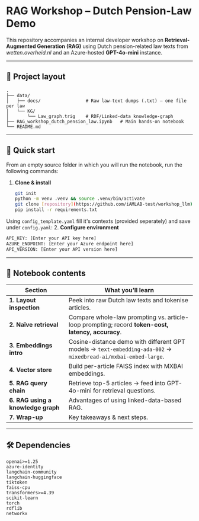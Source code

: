 # RAG Workshop – Dutch Pension-Law Demo

This repository accompanies an internal developer workshop on **Retrieval-Augmented Generation (RAG)** using Dutch pension-related law texts from _wetten.overheid.nl_ and an Azure-hosted **GPT-4o-mini** instance.

---

## 📂 Project layout

```
.
├── data/
│   ├── docs/                 # Raw law-text dumps (.txt) – one file per law
│   └── KG/
│       └── Law_graph.trig    # RDF/Linked-data knowledge-graph
├── RAG_workshop_dutch_pension_law.ipynb   # Main hands-on notebook
└── README.md
```

---

## 🚀 Quick start

From an empty source folder in which you will run the notebook, run the following commands:
1. **Clone & install**
   ```bash
   git init
   python -m venv .venv && source .venv/bin/activate
   git clone [repository](https://github.com/iAMLAB-test/workshop_llm)
   pip install -r requirements.txt
   ```

Using `config_template.yaml` fill it's contexts (provided seperately) and save under `config.yaml`:
2. **Configure environment**
   ```bash
   API_KEY: [Enter your API key here]
   AZURE_ENDPOINT: [Enter your Azure endpoint here]
   API_VERSION: [Enter your API version here]
   ```

---

## 📝 Notebook contents

| Section | What you’ll learn |
|---------|-------------------|
| **1. Layout inspection** | Peek into raw Dutch law texts and tokenise articles. |
| **2. Naïve retrieval**   | Compare whole-law prompting vs. article-loop prompting; record **token-cost, latency, accuracy**. |
| **3. Embeddings intro**  | Cosine-distance demo with different GPT models → `text-embedding-ada-002` → `mixedbread-ai/mxbai-embed-large`. |
| **4. Vector store**      | Build per-article FAISS index with MXBAI embeddings. |
| **5. RAG query chain**   | Retrieve top-5 articles → feed into GPT-4o-mini for retrieval questions. |
| **6. RAG using a knowledge graph**    | Advantages of using linked-data-based RAG. |
| **7. Wrap-up**           | Key takeaways & next steps. |

---

## 🛠 Dependencies

```
openai>=1.25
azure-identity
langchain-community
langchain-huggingface
tiktoken
faiss-cpu
transformers>=4.39
scikit-learn
torch
rdflib
networkx
```
